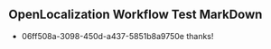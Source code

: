 ## OpenLocalization Workflow Test MarkDown
* 06ff508a-3098-450d-a437-5851b8a9750e thanks!

<!--HONumber=Jul16_HO3-->


